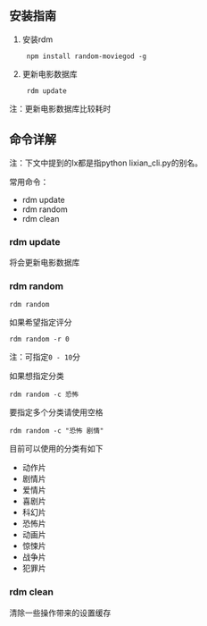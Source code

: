 安装指南
--------

1. 安装rdm

        npm install random-moviegod -g

2. 更新电影数据库

        rdm update

注：更新电影数据库比较耗时



命令详解
--------

注：下文中提到的lx都是指python lixian_cli.py的别名。

常用命令：

* rdm update
* rdm random
* rdm clean

### rdm update
将会更新电影数据库

### rdm random

    rdm random

如果希望指定评分

    rdm random -r 0

注：可指定`0 - 10`分

如果想指定分类

    rdm random -c 恐怖

要指定多个分类请使用空格 ` `

    rdm random -c "恐怖 剧情"

目前可以使用的分类有如下

*  动作片
*  剧情片
*  爱情片
*  喜剧片
*  科幻片
*  恐怖片
*  动画片
*  惊悚片
*  战争片
*  犯罪片

### rdm clean
清除一些操作带来的设置缓存
